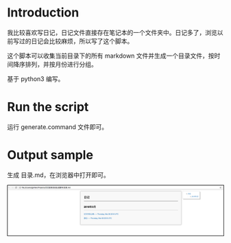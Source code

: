 # Introduction

我比较喜欢写日记，日记文件直接存在笔记本的一个文件夹中。日记多了，浏览以前写过的日记会比较麻烦，所以写了这个脚本。

这个脚本可以收集当前目录下的所有 markdown 文件并生成一个目录文件，按时间降序排列，并按月份进行分组。

基于 python3 编写。

# Run the script

运行 generate.command 文件即可。

# Output sample

生成 目录.md，在浏览器中打开即可。

<kbd><img src="image/Screen Shot 2018-03-08 at 1.47.17 AM.png" style="border: 0.5px solid black;" /></kbd>
